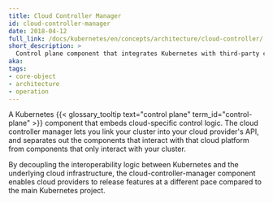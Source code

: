 ```yaml
---
title: Cloud Controller Manager
id: cloud-controller-manager
date: 2018-04-12
full_link: /docs/kubernetes/en/concepts/architecture/cloud-controller/
short_description: >
  Control plane component that integrates Kubernetes with third-party cloud providers.
aka: 
tags:
- core-object
- architecture
- operation
---
```

 A Kubernetes {{< glossary_tooltip text="control plane" term_id="control-plane" >}} component
that embeds cloud-specific control logic. The cloud controller manager lets you link your
cluster into your cloud provider's API, and separates out the components that interact
with that cloud platform from components that only interact with your cluster.

<!--more-->

By decoupling the interoperability logic between Kubernetes and the underlying cloud
infrastructure, the cloud-controller-manager component enables cloud providers to release
features at a different pace compared to the main Kubernetes project.

